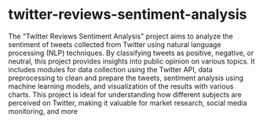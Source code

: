 # twitter-reviews-sentiment-analysis

The "Twitter Reviews Sentiment Analysis" project aims to analyze the sentiment of tweets collected from Twitter using natural language processing (NLP) techniques. By classifying tweets as positive, negative, or neutral, this project provides insights into public opinion on various topics. It includes modules for data collection using the Twitter API, data preprocessing to clean and prepare the tweets, sentiment analysis using machine learning models, and visualization of the results with various charts. This project is ideal for understanding how different subjects are perceived on Twitter, making it valuable for market research, social media monitoring, and more
